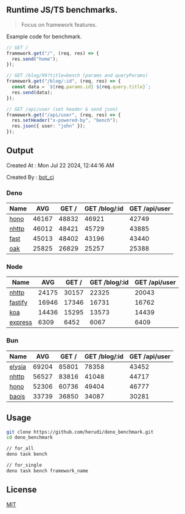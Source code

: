 ## Runtime JS/TS benchmarks.

> Focus on framework features.

Example code for benchmark.
```ts
// GET /
framework.get("/", (req, res) => {
  res.send("home");
});

// GET /blog/99?title=bench (params and queryParams)
framework.get("/blog/:id", (req, res) => {
  const data = `${req.params.id} ${req.query.title}`;
  res.send(data);
});

// GET /api/user (set header & send json)
framework.get("/api/user", (req, res) => {
  res.setHeader("x-powered-by", "bench");
  res.json({ user: "john" });
});
```

## Output
Created At : Mon Jul 22 2024, 12:44:16 AM

Created By : [bot_ci](https://github.com/herudi/deno_benchmarks/commits?author=github-actions%5Bbot%5D)


### Deno
|Name|AVG|GET /|GET /blog/:id|GET /api/user|
|----|----|----|----|----|
|[hono](https://github.com/honojs/hono)|46167|48832|46921|42749|
|[nhttp](https://github.com/nhttp/nhttp)|46012|48421|45729|43885|
|[fast](https://github.com/danteissaias/fast)|45013|48402|43196|43440|
|[oak](https://github.com/oakserver/oak)|25825|26829|25257|25388|
  


### Node
|Name|AVG|GET /|GET /blog/:id|GET /api/user|
|----|----|----|----|----|
|[nhttp](https://github.com/nhttp/nhttp)|24175|30157|22325|20043|
|[fastify](https://github.com/fastify/fastify)|16946|17346|16731|16762|
|[koa](https://github.com/koajs/koa)|14436|15295|13573|14439|
|[express](https://github.com/expressjs/express)|6309|6452|6067|6409|
  


### Bun
|Name|AVG|GET /|GET /blog/:id|GET /api/user|
|----|----|----|----|----|
|[elysia](https://github.com/elysiajs/elysia)|69204|85801|78358|43452|
|[nhttp](https://github.com/nhttp/nhttp)|56527|83816|41048|44717|
|[hono](https://github.com/honojs/hono)|52306|60736|49404|46777|
|[baojs](https://github.com/mattreid1/baojs)|33739|36850|34087|30281|
  



## Usage

```bash
git clone https://github.com/herudi/deno_benchmark.git
cd deno_benchmark

// for_all
deno task bench

// for_single
deno task bench framework_name
```

## License

[MIT](LICENSE)

